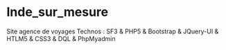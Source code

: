 # Inde_sur_mesure
Site agence de voyages
Technos : SF3 & PHP5 & Bootstrap & JQuery-UI & HTLM5 & CSS3 & DQL & PhpMyadmin
